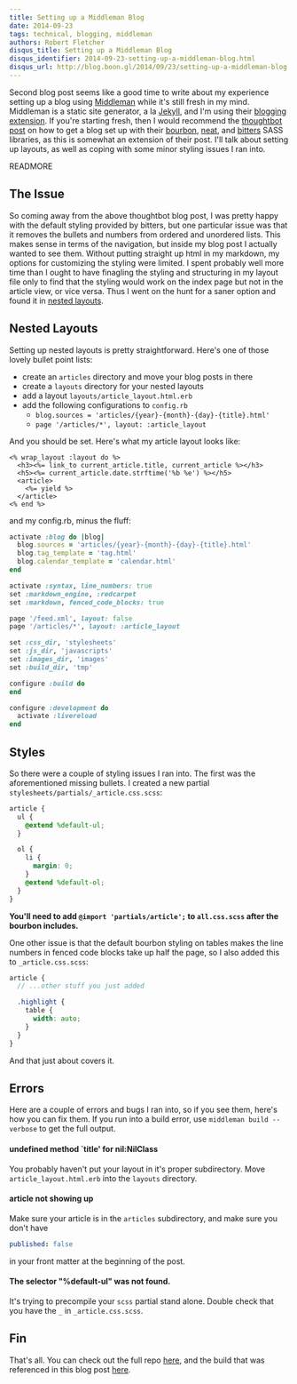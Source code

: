 ```yaml
---
title: Setting up a Middleman Blog
date: 2014-09-23
tags: technical, blogging, middleman
authors: Robert Fletcher
disqus_title: Setting up a Middleman Blog
disqus_identifier: 2014-09-23-setting-up-a-middleman-blog.html
disqus_url: http://blog.boon.gl/2014/09/23/setting-up-a-middleman-blog.html
---
```


Second blog post seems like a good time to write about my experience setting up
a blog using [Middleman][middleman] while it's still fresh in my mind.
Middleman is a static site generator, a la [Jekyll][jekyll], and I'm using
their [blogging extension][middleman-blog]. If you're starting fresh, then I
would recommend the [thoughtbot post][thoughtbot] on how to get a blog set up
with their [bourbon][bourbon], [neat][neat], and [bitters][bitters] SASS
libraries, as this is somewhat an extension of their post. I'll talk about
setting up layouts, as well as coping with some minor styling issues I ran
into.

READMORE

## The Issue

So coming away from the above thoughtbot blog post, I was pretty happy with the default styling
provided by bitters, but one particular issue was that it removes the bullets and numbers
from ordered and unordered lists. This makes sense in terms of the navigation, but
inside my blog post I actually wanted to see them. Without putting straight up
html in my markdown, my options for customizing the styling were limited. I
spent probably well more time than I ought to have finagling the styling and
structuring in my layout file only to find that the styling would work on the
index page but not in the article view, or vice versa. Thus I went on the hunt
for a saner option and found it in [nested layouts][nested-layouts].

## Nested Layouts

Setting up nested layouts is pretty straightforward. Here's one of those lovely
bullet point lists:

- create an `articles` directory and move your blog posts in there
- create a `layouts` directory for your nested layouts
- add a layout `layouts/article_layout.html.erb`
- add the following configurations to `config.rb`
  - `blog.sources = 'articles/{year}-{month}-{day}-{title}.html'`
  - `page '/articles/*', layout: :article_layout`

And you should be set. Here's what my article layout looks like:

```erb
<% wrap_layout :layout do %>
  <h3><%= link_to current_article.title, current_article %></h3>
  <h5><%= current_article.date.strftime('%b %e') %></h5>
  <article>
    <%= yield %>
  </article>
<% end %>
```

and my config.rb, minus the fluff:

```rb
activate :blog do |blog|
  blog.sources = 'articles/{year}-{month}-{day}-{title}.html'
  blog.tag_template = 'tag.html'
  blog.calendar_template = 'calendar.html'
end

activate :syntax, line_numbers: true
set :markdown_engine, :redcarpet
set :markdown, fenced_code_blocks: true

page '/feed.xml', layout: false
page '/articles/*', layout: :article_layout

set :css_dir, 'stylesheets'
set :js_dir, 'javascripts'
set :images_dir, 'images'
set :build_dir, 'tmp'

configure :build do
end

configure :development do
  activate :livereload
end
```

## Styles

So there were a couple of styling issues I ran into. The first was the
aforementioned missing bullets. I created a new partial
`stylesheets/partials/_article.css.scss`:

```scss
article {
  ul {
    @extend %default-ul;
  }

  ol {
    li {
      margin: 0;
    }
    @extend %default-ol;
  }
}
```

**You'll need to add `@import 'partials/article';` to `all.css.scss` after the
bourbon includes.**

One other issue is that the default bourbon styling on tables makes the line
numbers in fenced code blocks take up half the page, so I also added this to
`_article.css.scss`:

```scss
article {
  // ...other stuff you just added

  .highlight {
    table {
      width: auto;
    }
  }
}
```

And that just about covers it.

## Errors

Here are a couple of errors and bugs I ran into, so if you see them, here's how
you can fix them. If you run into a build error, use `middleman build
--verbose` to get the full output.

#### undefined method `title' for nil:NilClass

You probably haven't put your layout in it's proper subdirectory. Move
`article_layout.html.erb` into the `layouts` directory.

#### article not showing up

Make sure your article is in the `articles` subdirectory, and make sure you
don't have

```yml
published: false
```

in your front matter at the beginning of the post.

#### The selector "%default-ul" was not found.

It's trying to precompile your `scss` partial stand alone. Double check that you
have the `_` in `_article.css.scss`.

## Fin

That's all. You can check out the full repo [here][blog-repo], and the build
that was referenced in this blog post [here][blog-tag].

[middleman]: http://middlemanapp.com/
[jekyll]: http://jekyllrb.com/
[middleman-blog]: http://middlemanapp.com/basics/blogging/
[thoughtbot]: http://robots.thoughtbot.com/middleman-bourbon-walkthrough
[bourbon]: http://bourbon.io/
[neat]: http://neat.bourbon.io/
[bitters]: http://bitters.bourbon.io/
[nested-layouts]: http://middlemanapp.com/basics/templates/#nested-layouts
[blog-repo]: https://github.com/mockdeep/boon-blog
[blog-tag]: https://github.com/mockdeep/boon-blog/tree/bourbon-blog
